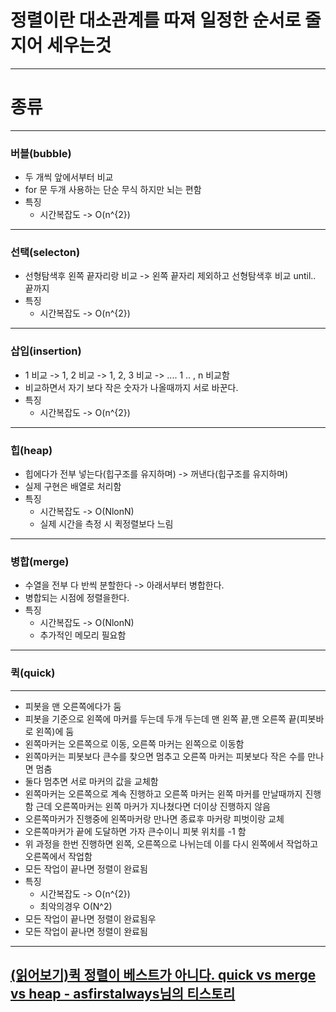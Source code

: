 
# 정렬이란 대소관계를 따져 일정한 순서로 줄지어 세우는것
-----
# 종류
---
### 버블(bubble)
* 두 개씩 앞에서부터 비교
* for 문 두개 사용하는 단순 무식 하지만 뇌는 편함
* 특징
  * 시간복잡도 -> O(n^{2})
---
### 선택(selecton)
* 선형탐색후 왼쪽 끝자리랑 비교 -> 왼쪽 끝자리 제외하고 선형탐색후 비교 until.. 끝까지
* 특징
  * 시간복잡도 -> O(n^{2})
---
### 삽입(insertion)
* 1 비교 -> 1, 2 비교 -> 1, 2, 3 비교 -> .... 1 .. , n 비교함
* 비교하면서 자기 보다 작은 숫자가 나올때까지 서로 바꾼다.
* 특징
  * 시간복잡도 -> O(n^{2})
---
### 힙(heap)
* 힙에다가 전부 넣는다(힙구조를 유지하며) -> 꺼낸다(힙구조를 유지하며)
* 실제 구현은 배열로 처리함
* 특징
  * 시간복잡도 -> O(NlonN)
  * 실제 시간을 측정 시 퀵정렬보다 느림
---
### 병합(merge)
* 수열을 전부 다 반씩 분할한다 -> 아래서부터 병합한다.
* 병합되는 시점에 정렬을한다.
* 특징 
  * 시간복잡도 -> O(NlonN)
  * 추가적인 메모리 필요함
---
### 퀵(quick)
---
* 피봇을 맨 오른쪽에다가 둠
* 피봇을 기준으로 왼쪽에 마커를 두는데 두개 두는데 맨 왼쪽 끝,맨 오른쪽 끝(피봇바로 왼쪽)에 둠
* 왼쪽마커는 오른쪽으로 이동, 오른쪽 마커는 왼쪽으로 이동함
* 왼쪽마커는 피봇보다 큰수를 찾으면 멈추고 오른쪽 마커는 피봇보다 작은 수를 만나면 멈춤
* 둘다 멈추면 서로 마커의 값을 교체함
* 왼쪽마커는 오른쪽으로 계속 진행하고 오른쪽 마커는 왼쪽 마커를 만날때까지 진행함 근데 오른쪽마커는 왼쪽 마커가 지나쳤다면 더이상 진행하지 않음 
* 오른쪽마커가 진행중에 왼쪽마커랑 만나면 종료후 마커랑 피벗이랑 교체
* 오른쪽마커가 끝에 도달하면 가자 큰수이니 피봇 위치를 -1 함
* 위 과정을 한번 진행하면 왼쪽, 오른쪽으로 나뉘는데 이를 다시 왼쪽에서 작업하고 오른쪽에서 작업함
* 모든 작업이 끝나면 정렬이 완료됨
* 특징
  * 시간복잡도 -> O(n^{2})
  * 최악의경우 O(N^2)
* 모든 작업이 끝나면 정렬이 완료됨우
* 모든 작업이 끝나면 정렬이 완료됨 
---
## [(읽어보기)퀵 정렬이 베스트가 아니다. quick vs merge vs heap - asfirstalways님의 티스토리](https://asfirstalways.tistory.com/338)
